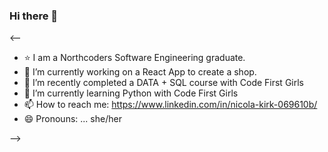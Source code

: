 ### Hi there 👋

<--
- ⭐️ I am a Northcoders Software Engineering graduate.
- 🔭 I’m currently working on a React App to create a shop.
- 🌱 I’m recently completed a DATA + SQL course with Code First Girls
- 🌱 I’m currently learning Python with Code First Girls
- 📫 How to reach me: https://www.linkedin.com/in/nicola-kirk-069610b/
- 😄 Pronouns: ... she/her

-->
